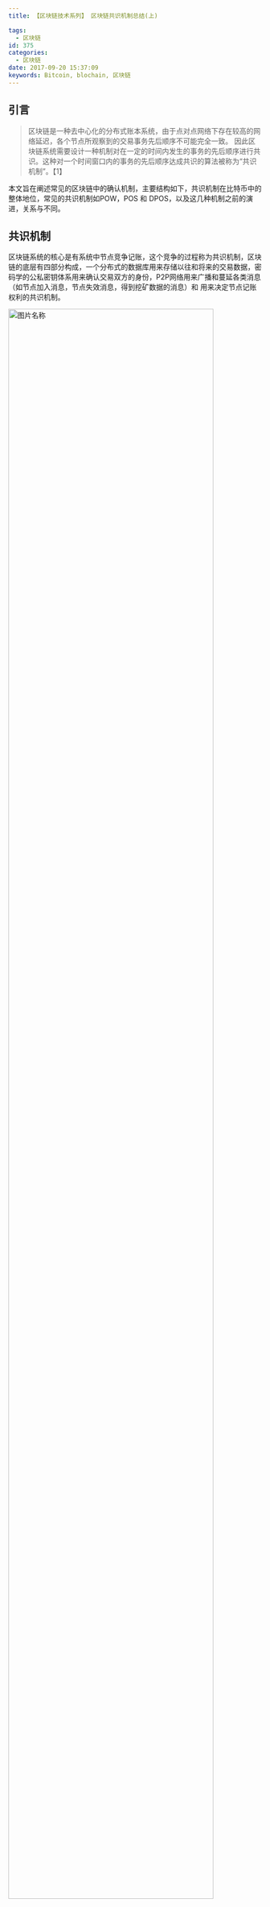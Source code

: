 ```yaml
---
title: 【区块链技术系列】 区块链共识机制总结(上)

tags:
  - 区块链
id: 375
categories:
  - 区块链
date: 2017-09-20 15:37:09
keywords: Bitcoin, blochain, 区块链
---
```

## 引言

> 区块链是一种去中心化的分布式账本系统，由于点对点网络下存在较高的网络延迟，各个节点所观察到的交易事务先后顺序不可能完全一致。 因此区块链系统需要设计一种机制对在一定的时间内发生的事务的先后顺序进行共识。这种对一个时间窗口内的事务的先后顺序达成共识的算法被称为“共识机制”。【1】

本文旨在阐述常见的区块链中的确认机制，主要结构如下，共识机制在比特币中的整体地位，常见的共识机制如POW，POS 和 DPOS，以及这几种机制之前的演进，关系与不同。
<!--more-->

## 共识机制

区块链系统的核心是有系统中节点竞争记账，这个竞争的过程称为共识机制，区块链的底层有四部分构成，一个分布式的数据库用来存储以往和将来的交易数据，密码学的公私密钥体系用来确认交易双方的身份，P2P网络用来广播和蔓延各类消息（如节点加入消息，节点失效消息，得到挖矿数据的消息）和 用来决定节点记账权利的共识机制。

<img src="../images/2017/09/blockchain_confirmation_mechanism_2.png" width = "90%" height = "90%" alt="图片名称" align=center />

共识机制在区块链中扮演着核心的地位，**共识机制决定了谁有记账的权利**，为什么他可以记账。不用的虚拟货币采用共识机制不同，常见的共识机制如POW，POS，DPOS 拜占庭容错等。现梳理如下：

Virtual Currency | Mechanism 
----|------
Bitcoin | POW 
Ppcoin  | POS 
ShadowCash | POS 
BlackCoin  | POS 
NuShares/NuBits.  | POS 
Ethereum. NXT | POW+POS  
AntShares | dBFT 

### POW
POW(Proof of Work)，即工作量证明机制。整个系统中每个节点为整个系统提供计算能力(简称算力)，通过一个竞争机制，让计算工作完成最出色的节点获得系统的奖励，也就是完成新生成货币的分配。【1】

区块链是一个持续增长的顺序块组成的，每个块包含了头文件和一系列的交易信息$TXi$，其中头文件中保护了timestamp $Ti$,上一个块的索引$Hi-1$,  和nounce $ Ni-1$ ,区块链是密码上的安全，对于每一轮只要找到相应的HASG的碰撞就算成功，HASG的碰撞的意思可以了解为hash值的前多少位相同，我们知道何难找到两个hash一模一样的文件，但是我们可以找到前几位相同的，我们将一个完整的挖矿过程整理如下：

$$f(Di) > SHA256(SHA256(Hi−1||Ti||TXi||di||Ni)))$$

其中$Di$是难度系数，可以认为是前多少为的碰撞。挖矿的过程就是在不停的尝试找$Ni$的过程。下面我们给出一个模拟挖矿的例子。
  
测试环境说明：

操作系统 | RAM | SWAP
----|------|----
Centos 6 x86 | 512M  | 256 MB

操作步骤：

1. 运行如下脚本
  
```
#!/ bin/bash  
n=1  
while [ $n -lt 1000000 ]  
do  
echo -n $n j sha1sum - j cut -c 1-9 >> sha1-9-result  
n=$ (( n+1 )) # increments $n  
done
sort sha1-9-result > sha1-9-result -sort
uniq -d sha1-9-result -sort > sha1-9-result -uniq
```

2. 对结果进行排序，找到前9位对撞成功的n的值.

<img src="../images/2017/09/blockchain_confirmation_mechanism_1.png" width = "90%" height = "90%" alt="图片名称" align=center />

实验结果如下：  

"311214" sha1 value is:    
ff47893a16ec612176cbb4255c7e0ce58400a828  
"775478" sha1 value is:    
ff47893a1f31dd5fd4220a9e8981112a2b3be2d6
  
虽然只是模拟实验，但是完整的反映了POW的运作原理。

### POS

POS， (Proof of Stake) 最初有Sunny King 在2102年在论文[PPCoin: Peer-to-Peer Crypto-Currency with Proof-of-Stake](https://www.mendeley.com/research-papers/ppcoin-peertopeer-cryptocurrency-proofofstake/) 中提出，这种机制通过计算你持有币数占总币数的百分比，包括你占有币数的时间来决定你获得本次记账权利的概率。

在 PoW 机制中，由于想要找到符合条件的 nonce. nonce 往往需要花费大量的电力和时间成本，因此，为了使每个 Block 更快被生成，PoS 机制去掉了穷举 noncenonce 这一过程，继而采用以下更快速的算法：【2】
$$SHA256(SHA256(B prev),A,t) ≤ balance(A)m$$

H 某个哈希函数  
t 为 UTC 时间戳  
Bprev 指的是上一个区块  
balance(A) 代表账户A 的账户的余额   
唯一可以不断调整的参数是 t，等式右边 m 是某个固定的实数，因此，当balance(A)越大，找到合理 t 的概率越大。网络中，普遍对于 t 的范围有所限制，如可以尝试的时间戳不能超过标准时间戳 1 小时，也就说，一个节点可以尝试 7200 次，来找到一个符合条件的t，如果找不到即可放弃。因此，在 PoS 中，**一个账户的余额越多，在同等算力下，就越容易发现下一个区块**.

### DPOW
Delegated Proof of Stake（委托股权证明） 是 PoS 的进化方案，在常规 PoW 和 PoS 中，一大影响效率之处在于任何一个新加入的 Block，都需要被整个网络所有节点做确认。DPoS 优化方案在于：通过不同的策略，不定时的选中一小群节点，这一小群节点做新区块的创建，验证，签名和相互监督，这样就大幅度的减少了区块创建和确认所需要消耗的时间和算力成本。

## 演进的动力

在本章中我们会重点探讨POW->POS-DPOS这个演进的过程，哪些原因促使了区块链从POW到POS的转移。

比特币的设计之初，系统默认节点和算力是均匀分布的，因为通过CPU来进行投票，拥有钱包(节点)数和算力值应该是大致匹配的，每一个比特币钱包的拥有者都能够参与整个系统的决策机制，如果有任何人试图对系统作恶，或者某一部分节点收到损失，都可以让其他节点迅速补上，并且只要有51%的节点(算力)投票就可以选择对系统发展更有利的方向。

在实际操作中POW的主要问题是算力过于集中的安全风险，这种风险体现在比特币的控制权上，挖矿的人和持有比特币的人已经完全被隔开，许多矿工可能完全不了解比特币的生态，甚至不关心比特币的未来，却拥有对比特币的绝对控制权，因为他们是新币产生的起始点。
一种极端的想法，如果几个大型的矿池联合在一起，那么最新发行的币将囤积，会造成原有币种的进一步通货紧缩。简而言之，比特币的命运掌握在并不一定关心比特币命运的人手上，而持有比特币的人并没有控制权。【3】

这就有点像，一个公司的命运并不是那些持有公司股份的股东来决定的，而是那些有可能根本不拥有股份，而只要有钱的人来决定的。那些持有比特币的人完全无法对比特币的未来做出自己的决定。我们仿佛从中本聪设定的一CPU一票的文明世界，一下子沦为纯粹是靠蛮力，看谁力气更大的原始社会。
  
DPOS机制似乎又重新把权利归还到那些持有数字货币的人手上。DPOS机制是让每一个持有BTS的人对整个系统资源当代表的人进行投票，而获得最多票数的101个代表进行交易打包计算。这个可以理解为101个矿池，而这101个矿池彼此的权利是完全相等的。那些握着BTS选票的人可以随时通过投票更换这些代表(矿池)，只要他们提供的算力不稳定，计算机宕机、或者试图利用手中的权力作恶，他们将会立刻被愤怒的选民门踢出整个系统，而后备代表可以随时顶上去。【3】
 
## 发行机制

POW的新增机制是“挖矿”，即矿工每完成一定量的计算，有可能获得一块新block中的新增比特币。这个过程是一个纯粹的通胀过程，即无中生有新增比特币。但获得新增的比特币有一定的要求，必须全球第一个找出特定的HASH值。因此发行机制是算力比例分配的。

POS的新增机制是“利息”，即持有一定的POS币一定时间，当然得开着客户端，将获得一定量的固定“利息”。这部分“利息”是新增的POS币。只要你持有POS币并开机，你就能获得一定比例的“利息”。 因此POS体系将新增POS币投放社会的机制，其投向是以已有POS币等比例增加的。

## 优缺点对比

类型 | 优点 | 缺点
----|------|----
PoW | 1.算法简单，容易实现；2.节点间无需交换额外的信息即可达成共识；3.破坏系统需要投入极大的成本；  | 　1.浪费能源；2.区块的确认时间难以缩短；3.新的区块链必须找到一种不同的散列算法，否则就会面临比特币的算力攻击；4.容易产生分叉，需要等待多个确认；5.永远没有最终性，需要检查点机制来弥补最终性；
POS/DPOS | 1.算法简单，能耗低  | 　1)没有专业化，拥有权益的参与者未必希望参与记账；2.容易产生分叉，需要等待多个确认；4.永远没有最终性，需要检查点机制来弥补最终性；【1】

## 总结
本文介绍了常见的共识机制，并阐述了其中的演进和发展的过程，下部分中我们将从确认时间，能耗，激励措施，经济模型等方面进行详细的分析。
## 声明
本文65%为翻译组合,**35%为原创**
d3d3LmVoY29vLmNvbSwg5L2c6ICFOmVoY29v（BASE64编码）
## 引用
1. https://baike.baidu.com/item/%E5%85%B1%E8%AF%86%E6%9C%BA%E5%88%B6/20234683?fr=aladdin
2. https://daimajia.com/2017/09/14/pow-and-pos
3. http://www.wanbizu.com/jingyan/201408231853.html
4. https://www.linkedin.com/pulse/%E6%B7%B1%E5%BA%A6%E6%8E%A2%E8%AE%A8pos%E6%9C%BA%E5%88%B6-%E9%B2%B2-%E7%8E%8B?trk=pulse-det-nav_art







